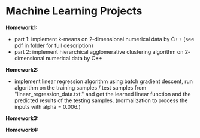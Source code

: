 # Machine Learning Projects 
**Homework1:**  

- part 1: implement k-means on 2‐dimensional numerical data by C++ (see pdf in folder for full description)
- part 2: implement hierarchical agglomerative clustering algorithm on 2‐dimensional numerical data by C++

**Homework2:** 

- implement linear regression algorithm using batch gradient descent, run algorithm on the training samples / test samples from "linear_regression_data.txt." and get the learned linear function and the predicted results of the testing samples. (normalization to process the inputs with alpha = 0.006.)

**Homework3:**

**Homework4:** 
